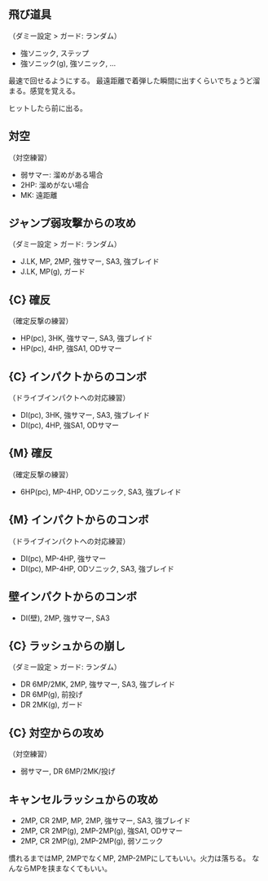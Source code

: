 ## 飛び道具

（ダミー設定 > ガード: ランダム）

- 強ソニック, ステップ
- 強ソニック(g), 強ソニック, ...

最速で回せるようにする。
最遠距離で着弾した瞬間に出すくらいでちょうど溜まる。感覚を覚える。

ヒットしたら前に出る。

## 対空

（対空練習）

- 弱サマー: 溜めがある場合
- 2HP: 溜めがない場合
- MK: 遠距離

## ジャンプ弱攻撃からの攻め

（ダミー設定 > ガード: ランダム）

- J.LK, MP, 2MP, 強サマー, SA3, 強ブレイド
- J.LK, MP(g), ガード

## {C} 確反

（確定反撃の練習）

- HP(pc), 3HK, 強サマー, SA3, 強ブレイド
- HP(pc), 4HP, 強SA1, ODサマー

## {C} インパクトからのコンボ

（ドライブインパクトへの対応練習）

- DI(pc), 3HK, 強サマー, SA3, 強ブレイド
- DI(pc), 4HP, 強SA1, ODサマー

## {M} 確反

（確定反撃の練習）

- 6HP(pc), MP-4HP, ODソニック, SA3, 強ブレイド

## {M} インパクトからのコンボ

（ドライブインパクトへの対応練習）

- DI(pc), MP-4HP, 強サマー
- DI(pc), MP-4HP, ODソニック, SA3, 強ブレイド

## 壁インパクトからのコンボ

- DI(壁), 2MP, 強サマー, SA3

## {C} ラッシュからの崩し

（ダミー設定 > ガード: ランダム）

- DR 6MP/2MK, 2MP, 強サマー, SA3, 強ブレイド
- DR 6MP(g), 前投げ
- DR 2MK(g), ガード

## {C} 対空からの攻め

（対空練習）

- 弱サマー, DR 6MP/2MK/投げ

## キャンセルラッシュからの攻め

- 2MP, CR 2MP, MP, 2MP, 強サマー, SA3, 強ブレイド
- 2MP, CR 2MP(g), 2MP-2MP(g), 強SA1, ODサマー
- 2MP, CR 2MP(g), 2MP-2MP(g), 弱ソニック

慣れるまではMP, 2MPでなくMP, 2MP-2MPにしてもいい。火力は落ちる。
なんならMPを挟まなくてもいい。
